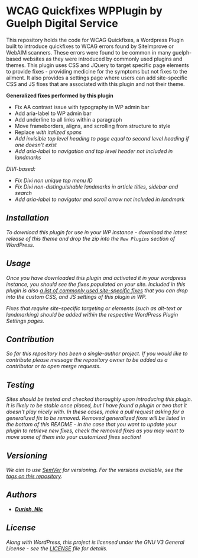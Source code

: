 # WCAG Quickfixes WPPlugin by Guelph Digital Service
This repository holds the code for WCAG Quickfixes, a Wordpress Plugin built to introduce quickfixes to WCAG errors found by SiteImprove or WebAIM scanners. These errors were found to be common in many guelph-based websites as they were introduced by commonly used plugins and themes. This plugin uses CSS and JQuery to target specific page elements to provide fixes - providing medicine for the symptoms but not fixes to the ailment. It also provides a settings page where users can add site-specific CSS and JS fixes that are associated with this plugin and not their theme.

**Generalized fixes performed by this plugin**
- Fix AA contrast issue with typography in WP admin bar
- Add aria-label to WP admin bar
- Add underline to all links within a paragraph
- Move frameborders, aligns, and scrolling from structure to style
- Replace <i> with italized spans
- Add invisible top level heading to page equal to second level heading if one doesn't exist
- Add aria-label to navigation and top level header not included in landmarks

DIVI-based:
- Fix Divi non unique top menu ID
- Fix Divi non-distinguishable landmarks in article titles, sidebar and search
- Add aria-label to navigator and scroll arrow not included in landmark


## Installation
To download this plugin for use in your WP instance - download the latest release of this theme and drop the zip into the `New Plugins` section of WordPress.

## Usage
Once you have downloaded this plugin and activated it in your wordpress instance, you should see the fixes populated on your site. Included in this plugin is also [a list of commonly used site-specific fixes](https://github.com/Guelph-Digital-Service/gds-wcag-quickfixes/docs/example.md) that you can drop into the custom CSS, and JS settings of this plugin in WP.

Fixes that require site-specific targeting or elements (such as alt-text or landmarking) should be added within the respective WordPress Plugin Settings pages.

## Contribution
So far this repository has been a single-author project. If you would like to contribute please message the repository owner to be added as a contributor or to open merge requests.

## Testing
Sites should be tested and checked thoroughly upon introducing this plugin. It is likely to be stable once placed, but I have found a plugin or two that it doesn't play nicely with. In these cases, make a pull request asking for a generalized fix to be removed. Removed generalized fixes will be listed in the bottom of this README - in the case that you want to update your plugin to retrieve new fixes, check the removed fixes as you may want to move some of them into your customized fixes section!

## Versioning
We aim to use [SemVer](http://semver.org/) for versioning. For the versions available, see the [tags on this repository](https://github.com/Guelph-Digital-Service/gds-wcag-quickfixes/tags).

## Authors

* **[Durish, Nic](https://nicdurish.ca)**

## License
Along with WordPress, this project is licensed under the GNU V3 General License - see the [LICENSE](LICENSE) file for details.
